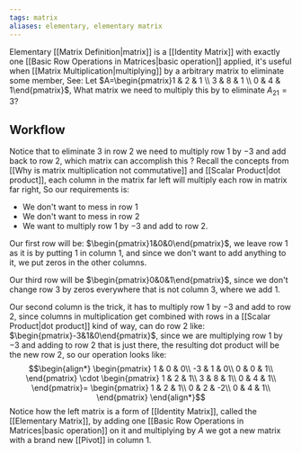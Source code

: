 ```yaml
---
tags: matrix
aliases: elementary, elementary matrix
---
```

Elementary [[Matrix Definition|matrix]] is a [[Identity Matrix]] with exactly one [[Basic Row Operations in Matrices|basic operation]] applied, it's useful when [[Matrix Multiplication|multiplying]] by a arbitrary matrix to eliminate some member, See:
Let $A=\begin{pmatrix}1 & 2 & 1 \\ 3 & 8 & 1 \\ 0 & 4 & 1\end{pmatrix}$, What matrix we need to multiply this by to eliminate $A_{21}=3$?
## Workflow 
Notice that to eliminate $3$ in row $2$ we need to multiply row $1$ by $-3$ and add back to row $2$, which matrix can accomplish this ? Recall the concepts from [[Why is matrix multiplication not commutative]] and [[Scalar Product|dot product]], each column in the matrix far left will multiply each row in matrix far right, So our requirements is:

- We don't want to mess in row $1$ 
- We don't want to mess in row $2$
- We want to multiply row $1$ by $-3$ and add to row $2$.

Our first row will be: $\begin{pmatrix}1&0&0\end{pmatrix}$, we leave row $1$ as it is by putting $1$ in column $1$, and since we don't want to add anything to it, we put zeros in the other columns.

Our third row will be $\begin{pmatrix}0&0&1\end{pmatrix}$, since we don't change row $3$ by zeros everywhere that is not column $3$, where we add $1$.

Our second column is the trick, it has to multiply row $1$ by $-3$ and add to row $2$, since columns in multiplication get combined with rows in a [[Scalar Product|dot product]] kind of way, can do row $2$ like: $\begin{pmatrix}-3&1&0\end{pmatrix}$, since we are multiplying row $1$ by $-3$ and adding to row $2$ that is just there, the resulting dot product will be the new row $2$, so our operation looks like:
$$\begin{align*}
\begin{pmatrix}
1 & 0 & 0\\
-3 & 1 & 0\\
0 & 0 & 1\\
\end{pmatrix}
\cdot
\begin{pmatrix}
1 & 2 & 1\\
3 & 8 & 1\\
0 & 4 & 1\\
\end{pmatrix}=
\begin{pmatrix}
1 & 2 & 1\\
0 & 2 & -2\\
0 & 4 & 1\\
\end{pmatrix}
\end{align*}$$
Notice how the left matrix is a form of [[Identity Matrix]], called the [[Elementary Matrix]], by adding one [[Basic Row Operations in Matrices|basic operation]] on it and multiplying by $A$ we got a new matrix with a brand new [[Pivot]] in column $1$.

